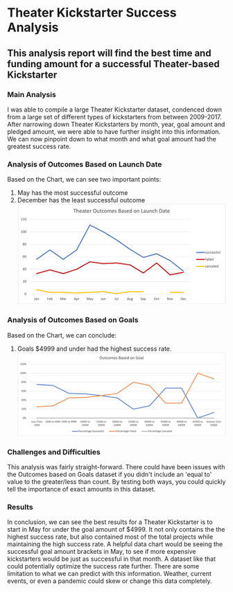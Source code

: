 # **Theater Kickstarter Success Analysis**

## This analysis report will find the best time and funding amount for a successful Theater-based Kickstarter

### Main Analysis
  I was able to compile a large Theater Kickstarter dataset, condenced down from a large set of different types of kickstarters from between 2009-2017. After narrowing down Theater Kickstarters by month, year, goal amount and pledged amount, we were able to have further insight into this information. We can now pinpoint down to what month and what goal amount had the greatest success rate.

### Analysis of Outcomes Based on Launch Date
Based on the Chart, we can see two important points: 
1. May has the most successful outcome 
2. December has the least successful outcome
![Theater_Outcomes_vs_Launch.png](Resources/Theater_Outcomes_vs_Launch.png)

### Analysis of Outcomes Based on Goals
Based on the Chart, we can conclude:
1. Goals $4999 and under had the highest success rate.
![Outcomes_vs_Goals.png](Resources/Outcomes_vs_Goals.png)

### Challenges and Difficulties 
  This analysis was fairly straight-forward. There could have been issues with the Outcomes based on Goals dataset if you didn't include an 'equal to' value to the greater/less than count. By testing both ways, you could quickly tell the importance of exact amounts in this dataset.

### Results
  In conclusion, we can see the best results for a Theater Kickstarter is to start in May for under the goal amount of $4999. It not only contains the the highest success rate, but also contained most of the total projects while maintaining the high success rate. A helpful data chart would be seeing the successful goal amount brackets in May, to see if more expensive kickstarters would be just as successful in that month. A dataset like that could potentially optimize the success rate further. There are some limitation to what we can predict with this information. Weather, current events, or even a pandemic could skew or change this data completely. 
